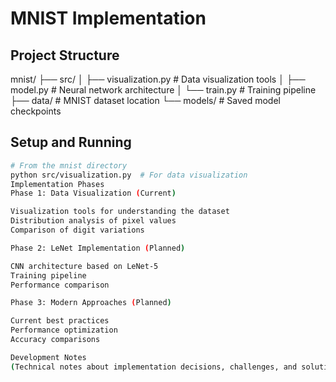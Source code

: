 # MNIST Implementation

## Project Structure
mnist/
├── src/
│   ├── visualization.py  # Data visualization tools
│   ├── model.py         # Neural network architecture
│   └── train.py         # Training pipeline
├── data/                # MNIST dataset location
└── models/              # Saved model checkpoints

## Setup and Running
```bash
# From the mnist directory
python src/visualization.py  # For data visualization
Implementation Phases
Phase 1: Data Visualization (Current)

Visualization tools for understanding the dataset
Distribution analysis of pixel values
Comparison of digit variations

Phase 2: LeNet Implementation (Planned)

CNN architecture based on LeNet-5
Training pipeline
Performance comparison

Phase 3: Modern Approaches (Planned)

Current best practices
Performance optimization
Accuracy comparisons

Development Notes
(Technical notes about implementation decisions, challenges, and solutions)
